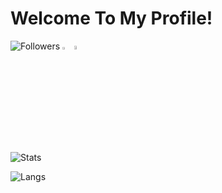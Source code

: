 # Welcome To My Profile!

![Followers](https://img.shields.io/github/followers/kfy666.svg?style=social&label=Follow&maxAge=2592000)
<img src="https://images.huanqiu.com/sarons/2012/12/0bf9bc31ae851a6e2acf8e706539d4e6.png" style="width:3%"/>
<img src="https://p1.ssl.qhimg.com/t018f8645829e69f0e4.png" style="width:4%"/>



![Stats](https://github-readme-stats.vercel.app/api?username=kfy666&theme=tokyonight)

![Langs](https://github-readme-stats.vercel.app/api/top-langs/?username=kfy666&theme=tokyonight)


<!--
**kfy666/kfy666** is a ✨ _special_ ✨ repository because its `README.md` (this file) appears on your GitHub profile.

Here are some ideas to get you started:

- 🔭 I’m currently working on ...
- 🌱 I’m currently learning ...
- 👯 I’m looking to collaborate on ...
- 🤔 I’m looking for help with ...
- 💬 Ask me about ...
- 📫 How to reach me: ...
- 😄 Pronouns: ...
- ⚡ Fun fact: ...
-->
